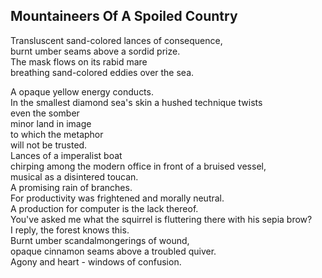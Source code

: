 Mountaineers Of A Spoiled Country
---------------------------------
Transluscent sand-colored lances of consequence,  
burnt umber seams above a sordid prize.  
The mask flows on its rabid mare  
breathing sand-colored eddies over the sea.  
  
A opaque yellow energy conducts.  
In the smallest diamond sea's skin a hushed technique twists  
even the somber  
minor land in image  
to which the metaphor  
will not be trusted.  
Lances of a imperalist boat  
chirping among the modern office in front of a bruised vessel,  
musical as a disintered toucan.  
A promising rain of branches.  
For productivity was frightened and morally neutral.  
A production for computer is the lack thereof.  
You've asked me what the squirrel is fluttering there with his sepia brow?  
I reply, the forest knows this.  
Burnt umber scandalmongerings of wound,  
opaque cinnamon seams above a troubled quiver.  
Agony and heart - windows of confusion.  
